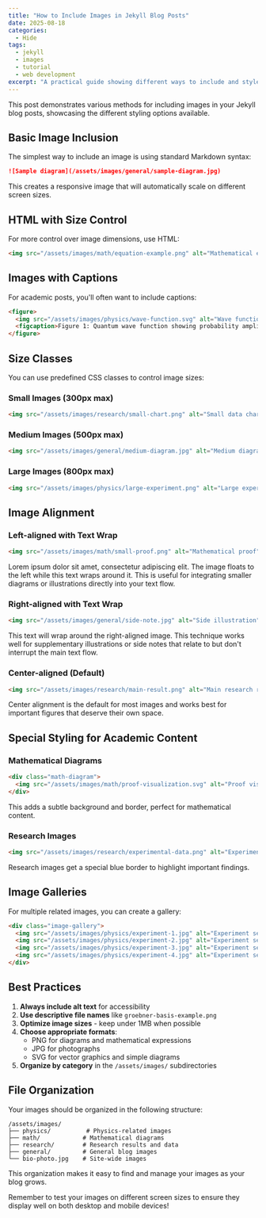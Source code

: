 ```yaml
---
title: "How to Include Images in Jekyll Blog Posts"
date: 2025-08-18
categories:
  - Hide
tags:
  - jekyll
  - images
  - tutorial
  - web development
excerpt: "A practical guide showing different ways to include and style images in Jekyll blog posts."
---
```


This post demonstrates various methods for including images in your Jekyll blog posts, showcasing the different styling options available.

## Basic Image Inclusion

The simplest way to include an image is using standard Markdown syntax:

```markdown
![Sample diagram](/assets/images/general/sample-diagram.jpg)
```

This creates a responsive image that will automatically scale on different screen sizes.

## HTML with Size Control

For more control over image dimensions, use HTML:

```html
<img src="/assets/images/math/equation-example.png" alt="Mathematical equation" width="400">
```

## Images with Captions

For academic posts, you'll often want to include captions:

```html
<figure>
  <img src="/assets/images/physics/wave-function.svg" alt="Wave function visualization" class="img-medium">
  <figcaption>Figure 1: Quantum wave function showing probability amplitude over time</figcaption>
</figure>
```

## Size Classes

You can use predefined CSS classes to control image sizes:

### Small Images (300px max)
```html
<img src="/assets/images/research/small-chart.png" alt="Small data chart" class="img-small">
```

### Medium Images (500px max)
```html
<img src="/assets/images/general/medium-diagram.jpg" alt="Medium diagram" class="img-medium">
```

### Large Images (800px max)
```html
<img src="/assets/images/physics/large-experiment.png" alt="Large experimental setup" class="img-large">
```

## Image Alignment

### Left-aligned with Text Wrap
```html
<img src="/assets/images/math/small-proof.png" alt="Mathematical proof" class="img-small img-left">
```

Lorem ipsum dolor sit amet, consectetur adipiscing elit. The image floats to the left while this text wraps around it. This is useful for integrating smaller diagrams or illustrations directly into your text flow.

<div class="clear"></div>

### Right-aligned with Text Wrap
```html
<img src="/assets/images/general/side-note.jpg" alt="Side illustration" class="img-small img-right">
```

This text will wrap around the right-aligned image. This technique works well for supplementary illustrations or side notes that relate to but don't interrupt the main text flow.

<div class="clear"></div>

### Center-aligned (Default)
```html
<img src="/assets/images/research/main-result.png" alt="Main research result" class="img-center">
```

Center alignment is the default for most images and works best for important figures that deserve their own space.

## Special Styling for Academic Content

### Mathematical Diagrams
```html
<div class="math-diagram">
  <img src="/assets/images/math/proof-visualization.svg" alt="Proof visualization" class="img-medium">
</div>
```

This adds a subtle background and border, perfect for mathematical content.

### Research Images
```html
<img src="/assets/images/research/experimental-data.png" alt="Experimental data" class="research-image img-large">
```

Research images get a special blue border to highlight important findings.

## Image Galleries

For multiple related images, you can create a gallery:

```html
<div class="image-gallery">
  <img src="/assets/images/physics/experiment-1.jpg" alt="Experiment setup 1">
  <img src="/assets/images/physics/experiment-2.jpg" alt="Experiment setup 2">
  <img src="/assets/images/physics/experiment-3.jpg" alt="Experiment setup 3">
  <img src="/assets/images/physics/experiment-4.jpg" alt="Experiment setup 4">
</div>
```

## Best Practices

1. **Always include alt text** for accessibility
2. **Use descriptive file names** like `groebner-basis-example.png`
3. **Optimize image sizes** - keep under 1MB when possible
4. **Choose appropriate formats**:
   - PNG for diagrams and mathematical expressions
   - JPG for photographs
   - SVG for vector graphics and simple diagrams
5. **Organize by category** in the `/assets/images/` subdirectories

## File Organization

Your images should be organized in the following structure:

```
/assets/images/
├── physics/          # Physics-related images
├── math/            # Mathematical diagrams
├── research/        # Research results and data
├── general/         # General blog images
└── bio-photo.jpg    # Site-wide images
```

This organization makes it easy to find and manage your images as your blog grows.

Remember to test your images on different screen sizes to ensure they display well on both desktop and mobile devices!
